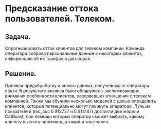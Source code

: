 # Предсказание оттока пользователей. Телеком.

## Задача. 
Спрогнозировать отток клиентов для телеком компании. 
Команда оператора собрала персональные данные о некоторых клиентах, информацию об их тарифах и договорах.
## Решение. 
Провели предобработку и анализ данных, полученных от оператора связи. 
В результате анализа были обнаружены заслуживающие внимания особенности клиентов, разорвавших отношения с телеком компанией. 
Также мы обучили несколько моделей с целью определить клиентов, которые потенциально могут покинуть оператора. 
Лучших показателей (roc_auc 0.912727 и 0.914147) достигли две модели CatBoost, при помощи которых оператор сможет выбрать, какому клиенту выслать промокод, а какой и так лоялен.
